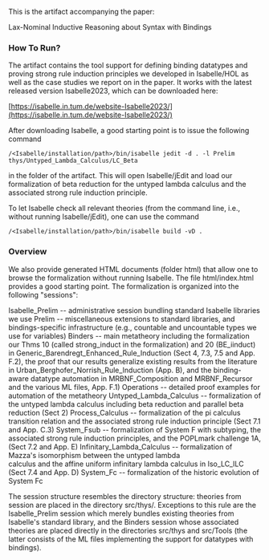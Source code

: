 This is the artifact accompanying the paper:

Lax-Nominal Inductive Reasoning about Syntax with Bindings

### How To Run?

The artifact contains the tool support for defining binding datatypes and proving strong rule
induction principles we developed in Isabelle/HOL as well as the case studies we report on in the
paper. It works with the latest released version Isabelle2023, which can be downloaded here:

[https://isabelle.in.tum.de/website-Isabelle2023/](https://isabelle.in.tum.de/website-Isabelle2023/)

After downloading Isabelle, a good starting point is to issue the following command

```
/<Isabelle/installation/path>/bin/isabelle jedit -d . -l Prelim thys/Untyped_Lambda_Calculus/LC_Beta
```

in the folder of the artifact. This will open Isabelle/jEdit and load our formalization of beta reduction for the untyped lambda calculus and the associated strong rule induction principle.

To let Isabelle check all relevant theories (from the command line, i.e., without running Isabelle/jEdit), one can use the command

```
/<Isabelle/installation/path>/bin/isabelle build -vD .
```

### Overview

We also provide generated HTML documents (folder html) that allow one to browse the formalization
without running Isabelle. The file html/index.html provides a good starting point. The
formalization is organized into the following "sessions":

Isabelle_Prelim            -- administrative session bundling standard Isabelle libraries we use
Prelim                     -- miscellaneous extensions to standard libraries, and bindings-specific infrastructure (e.g., countable and uncountable types we use for variables)
Binders                    -- main metatheory including the formalization our Thms 10 (called strong_induct in the formalization) and 20 (BE_iinduct) 
                              in Generic_Barendregt_Enhanced_Rule_Induction (Sect 4, 7.3, 7.5 and App. F.2),
			      the proof that our results generalize existing results from the literature in Urban_Berghofer_Norrish_Rule_Induction (App. B),
	                      and the binding-aware datatype automation in MRBNF_Composition and MRBNF_Recursor and the various ML files, App. F.1)
Operations                 -- detailed proof examples for automation of the metatheory
Untyped_Lambda_Calculus    -- formalization of the untyped lambda calculus including beta reduction
                              and parallel beta reduction (Sect 2)
Process_Calculus           -- formalization of the pi calculus transition relation and the 
                              associated strong rule induction principle (Sect 7.1 and App. C.3)
System_Fsub                -- formalization of System F with subtyping, the associated strong rule 
                              induction principles, and the POPLmark challenge 1A, (Sect 7.2 and App. E)
Infinitary_Lambda_Calculus -- formalization of Mazza's isomorphism between the untyped lambda   
                              calculus and the affine uniform infinitary lambda calculus in Iso_LC_ILC (Sect 7.4 and App. D)
System_Fc                  -- formalization of the historic evolution of System Fc

The session structure resembles the directory structure: theories from session <SESSION> are placed
in the directory src/thys/<SESSION>. Exceptions to this rule are the Isabelle_Prelim session which
merely bundles existing theories from Isabelle's standard library, and the Binders session whose
associated theories are placed directly in the directories src/thys and src/Tools (the latter
consists of the ML files implementing the support for datatypes with bindings).

